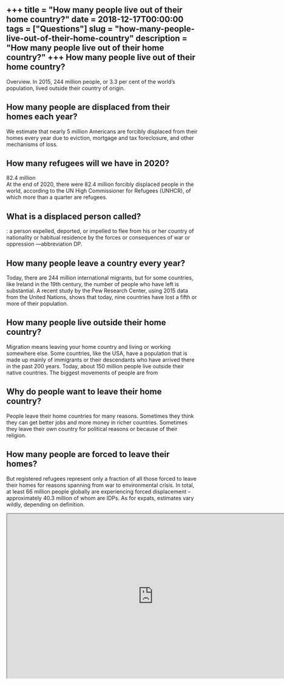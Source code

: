 +++
title = "How many people live out of their home country?"
date = 2018-12-17T00:00:00
tags = ["Questions"]
slug = "how-many-people-live-out-of-their-home-country"
description = "How many people live out of their home country?"
+++
How many people live out of their home country?
-----------------------------------------------

Overview. In 2015, 244 million people, or 3.3 per cent of the world’s population, lived outside their country of origin.

How many people are displaced from their homes each year?
---------------------------------------------------------

We estimate that nearly 5 million Americans are forcibly displaced from their homes every year due to eviction, mortgage and tax foreclosure, and other mechanisms of loss.

How many refugees will we have in 2020?
---------------------------------------

82.4 million  
At the end of 2020, there were 82.4 million forcibly displaced people in the world, according to the UN High Commissioner for Refugees (UNHCR), of which more than a quarter are refugees.

What is a displaced person called?
----------------------------------

: a person expelled, deported, or impelled to flee from his or her country of nationality or habitual residence by the forces or consequences of war or oppression —abbreviation DP.

How many people leave a country every year?
-------------------------------------------

Today, there are 244 million international migrants, but for some countries, like Ireland in the 19th century, the number of people who have left is substantial. A recent study by the Pew Research Center, using 2015 data from the United Nations, shows that today, nine countries have lost a fifth or more of their population.

How many people live outside their home country?
------------------------------------------------

Migration means leaving your home country and living or working somewhere else. Some countries, like the USA, have a population that is made up mainly of immigrants or their descendants who have arrived there in the past 200 years. Today, about 150 million people live outside their native countries. The biggest movements of people are from

Why do people want to leave their home country?
-----------------------------------------------

People leave their home countries for many reasons. Sometimes they think they can get better jobs and more money in richer countries. Sometimes they leave their own country for political reasons or because of their religion.

How many people are forced to leave their homes?
------------------------------------------------

But registered refugees represent only a fraction of all those forced to leave their homes for reasons spanning from war to environmental crisis. In total, at least 66 million people globally are experiencing forced displacement – approximately 40.3 million of whom are IDPs. As for expats, estimates vary wildly, depending on definition.

<iframe allow="accelerometer; autoplay; clipboard-write; encrypted-media; gyroscope; picture-in-picture" allowfullscreen="" class="__youtube_prefs__  epyt-is-override  no-lazyload" data-no-lazy="1" data-origheight="433" data-origwidth="770" data-skipgform_ajax_framebjll="" height="433" id="_ytid_49563" loading="lazy" src="https://www.youtube.com/embed/EUi1v_fTATA?enablejsapi=1&autoplay=0&cc_load_policy=0&cc_lang_pref=&iv_load_policy=1&loop=0&modestbranding=0&rel=1&fs=1&playsinline=0&autohide=2&theme=dark&color=red&controls=1&" title="YouTube player" width="770"></iframe>